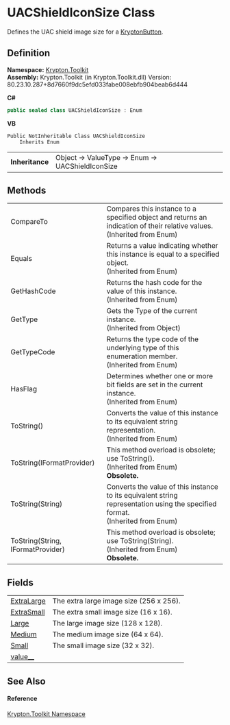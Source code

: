 # UACShieldIconSize Class


Defines the UAC shield image size for a <a href="5a50795b-a8ed-ccb2-0fff-f00ab79d45f5.md">KryptonButton</a>.



## Definition
**Namespace:** <a href="79d2eac2-21f4-54ff-7552-b20c33c30600.md">Krypton.Toolkit</a>  
**Assembly:** Krypton.Toolkit (in Krypton.Toolkit.dll) Version: 80.23.10.287+8d7660f9dc5efd033fabe008ebfb904beab6d444

**C#**
``` C#
public sealed class UACShieldIconSize : Enum
```
**VB**
``` VB
Public NotInheritable Class UACShieldIconSize
	Inherits Enum
```

<table><tr><td><strong>Inheritance</strong></td><td>Object  →  ValueType  →  Enum  →  UACShieldIconSize</td></tr>
</table>



## Methods
<table>
<tr>
<td>CompareTo</td>
<td>Compares this instance to a specified object and returns an indication of their relative values.<br />(Inherited from Enum)</td></tr>
<tr>
<td>Equals</td>
<td>Returns a value indicating whether this instance is equal to a specified object.<br />(Inherited from Enum)</td></tr>
<tr>
<td>GetHashCode</td>
<td>Returns the hash code for the value of this instance.<br />(Inherited from Enum)</td></tr>
<tr>
<td>GetType</td>
<td>Gets the Type of the current instance.<br />(Inherited from Object)</td></tr>
<tr>
<td>GetTypeCode</td>
<td>Returns the type code of the underlying type of this enumeration member.<br />(Inherited from Enum)</td></tr>
<tr>
<td>HasFlag</td>
<td>Determines whether one or more bit fields are set in the current instance.<br />(Inherited from Enum)</td></tr>
<tr>
<td>ToString()</td>
<td>Converts the value of this instance to its equivalent string representation.<br />(Inherited from Enum)</td></tr>
<tr>
<td>ToString(IFormatProvider)</td>
<td>This method overload is obsolete; use ToString().<br />(Inherited from Enum)<br /><strong>Obsolete.</strong></td></tr>
<tr>
<td>ToString(String)</td>
<td>Converts the value of this instance to its equivalent string representation using the specified format.<br />(Inherited from Enum)</td></tr>
<tr>
<td>ToString(String, IFormatProvider)</td>
<td>This method overload is obsolete; use ToString(String).<br />(Inherited from Enum)<br /><strong>Obsolete.</strong></td></tr>
</table>

## Fields
<table>
<tr>
<td><a href="860c2e79-462d-c4c4-04c7-22e11140d7a5.md">ExtraLarge</a></td>
<td>The extra large image size (256 x 256).</td></tr>
<tr>
<td><a href="1ff31af2-4418-d24c-0195-b2de94fab569.md">ExtraSmall</a></td>
<td>The extra small image size (16 x 16).</td></tr>
<tr>
<td><a href="39499a23-3215-60ea-9d4c-7255162f5e6a.md">Large</a></td>
<td>The large image size (128 x 128).</td></tr>
<tr>
<td><a href="f054278e-8fda-0c40-5199-5b4532b052f9.md">Medium</a></td>
<td>The medium image size (64 x 64).</td></tr>
<tr>
<td><a href="221fc6c8-6bbf-672f-518f-a9076575216c.md">Small</a></td>
<td>The small image size (32 x 32).</td></tr>
<tr>
<td><a href="9aa0c5fa-daa3-165a-852c-62a0b196fc7e.md">value__</a></td>
<td> </td></tr>
</table>

## See Also


#### Reference
<a href="79d2eac2-21f4-54ff-7552-b20c33c30600.md">Krypton.Toolkit Namespace</a>  
